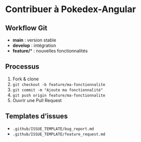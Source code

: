 # Contribuer à Pokedex-Angular

## Workflow Git
- **main** : version stable
- **develop** : intégration
- **feature/*** : nouvelles fonctionnalités

## Processus
1. Fork & clone
2. `git checkout -b feature/ma-fonctionnalite`
3. `git commit -m "Ajoute ma fonctionnalité"`
4. `git push origin feature/ma-fonctionnalite`
5. Ouvrir une Pull Request

## Templates d’issues
- `.github/ISSUE_TEMPLATE/bug_report.md`
- `.github/ISSUE_TEMPLATE/feature_request.md`

